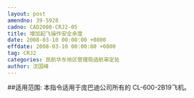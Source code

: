 ```yaml
---
layout: post
amendno: 39-5928
cadno: CAD2008-CRJ2-05
title: 增加起飞操作安全余度
date: 2008-03-10 00:00:00 +0800
effdate: 2008-03-10 00:00:00 +0800
tag: CRJ2
categories: 民航华东地区管理局适航审定处
author: 沈国峰
---
```


##适用范围:
本指令适用于庞巴迪公司所有的 CL-600-2B19飞机。

